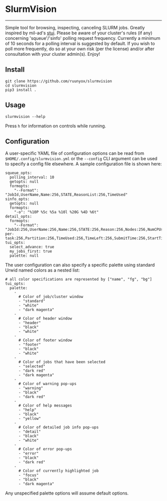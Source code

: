 # SlurmVision

---

Simple tool for browsing, inspecting, canceling SLURM jobs. Greatly inspired by
mil-ad's [stui](https://github.com/mil-ad/stui). Please be aware of your cluster's rules (if any) concerning
'squeue'/'sinfo' polling request frequency. Currently a minimum of 10 seconds for a polling interval
is suggested by default. If you wish to poll more frequently, do so at your own risk (per the license)
and/or after consultation with your cluster admin(s). Enjoy!

## Install

```
git clone https://github.com/ruunyox/slurmvision
cd slurmvision
pip3 install .
```

## Usage

`slurmvision --help`

Press `h` for information on controls while running.

## Configuration

A user-specific YAML file of configuration options can be read from `$HOME/.config/slurmvision.yml` or the `--config` CLI argument can be used to specify a config file elsewhere. A sample configuration file is shown here:

```
squeue_opts:
  polling_interval: 10
  getopts: null
  formopts:
    "--Format": "JobId,UserName,Name:256,STATE,ReasonList:256,TimeUsed"
sinfo_opts:
  getopts: null
  formopts:
    "-o": "%10P %5c %5a %10l %20G %4D %6t"
detail_opts:
  formopts:
    "--Format": "JobId:256,UserName:256,Name:256,STATE:256,Reason:256,Nodes:256,NumCPUs:256,cpus-per-task:256,Partition:256,TimeUsed:256,TimeLeft:256,SubmitTime:256,StartTime:256,STDOUT:256,WorkDir:256"
tui_opts:
  select_advance: true
  my_jobs_first: true
  palette: null
```

The user configuration can also specify a specific palette using standard Urwid named colors as a nested list:

```
# all color specifications are represented by ["name", "fg", "bg"]
tui_opts:
  palette:
    -
      # Color of job/cluster window
      - "standard" 
      - "white"
      - "dark magenta"
    -
      # Color of header window
      - "header"
      - "black"
      - "white"
    -
      # Color of footer window
      - "footer"
      - "black"
      - "white"
    -
      # Color of jobs that have been selected
      - "selected"
      - "dark red"
      - "dark magenta"
    -
      # Color of warning pop-ups
      - "warning"
      - "black"
      - "dark red"
    -
      # Color of help messages
      - "help"
      - "black"
      - "yellow"
    -
      # Color of detailed job info pop-ups
      - "detail"
      - "black"
      - "white"
    -
      # Color of error pop-ups
      - "error"
      - "black"
      - "dark red"
    -
      # Color of currently highlighted job
      - "focus"
      - "black"
      - "dark magenta"
```
Any unspecified palette options will assume default options.
